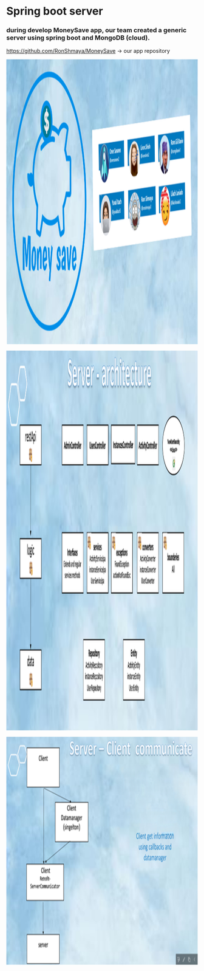 # Spring boot server 
### during develop MoneySave app, our team created a generic server using spring boot and MongoDB (cloud).
https://github.com/RonShmaya/MoneySave -> our app repository
</br>
<p align="center"><img src="https://github.com/RonShmaya/Spring_Boot_Server/blob/main/main/%E2%80%8F%E2%80%8Fmoney_save.PNG" height="750" width="1000"></p>

<p align="center"><img src="arc.png" height="1000" width="1000"></p>

<p align="center"><img src="arc2.png" height="600" width="700"></p>


